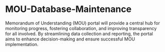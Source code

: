 # MOU-Database-Maintenance
Memorandum of Understanding (MOU) portal will provide a central hub for monitoring progress, fostering collaboration, and improving transparency for all involved. By streamlining data collection and reporting, the portal aims to enhance decision-making and ensure successful MOU implementation.
